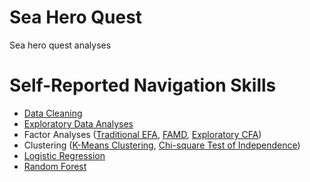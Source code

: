 # Sea Hero Quest
Sea hero quest analyses


# Self-Reported Navigation Skills
- [Data Cleaning](https://github.com/LilianYou/Sea_Hero_Quest/blob/main/Raw-UserData-PreProcessing.ipynb)
- [Exploratory Data Analyses](https://github.com/LilianYou/Sea_Hero_Quest/blob/main/DemographicsAnalysis-shared.ipynb)
- Factor Analyses ([Traditional EFA](https://github.com/LilianYou/Sea_Hero_Quest/blob/main/Exploratory_Factor_Analyses_Traditional.ipynb), [FAMD](https://github.com/LilianYou/Sea_Hero_Quest/blob/main/Exploratory_Factor_Analysis_FAMD.ipynb), [Exploratory CFA](https://github.com/LilianYou/Sea_Hero_Quest/blob/main/Exploratory_CFA_shared.ipynb))
- Clustering ([K-Means Clustering](https://github.com/LilianYou/Sea_Hero_Quest/blob/main/Clustering_shared.ipynb), [Chi-square Test of Independence](https://github.com/LilianYou/Sea_Hero_Quest/blob/main/Chi_Square_Test_Cluster_shared.ipynb))
- [Logistic Regression](https://github.com/LilianYou/Sea_Hero_Quest/blob/main/Ordinal_Regression_Analysis_shared.ipynb)
- [Random Forest]()
